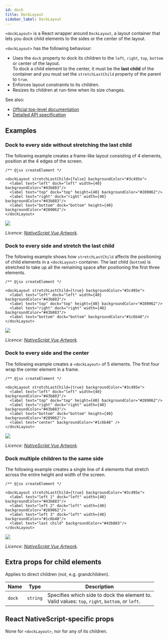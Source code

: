 ```yaml
---
id: dock
title: DockLayout
sidebar_label: DockLayout
---
```

<!-- contributors: [shirakaba, rigor789, ikoevska] -->

`<dockLayout>` is a React wrapper around `DockLayout`, a layout container that lets you dock child elements to the sides or the center of the layout.

`<dockLayout>` has the following behaviour:

* Uses the `dock` property to dock its children to the `left`, `right`, `top`, `bottom` or center of the layout.<br/>To dock a child element to the center, it must be the **last child** of the container and you must set the `stretchLastChild` property of the parent to `true`.
* Enforces layout constraints to its children.
* Resizes its children at run-time when its size changes.

See also:

* [Official top-level documentation](https://docs.nativescript.org/ui/layouts/layout-containers#docklayout)
* [Detailed API specification](https://docs.nativescript.org/api-reference/modules/_ui_layouts_dock_layout_)

## Examples

### Dock to every side without stretching the last child

The following example creates a frame-like layout consisting of 4 elements, position at the 4 edges of the screen.

```tsx
/** @jsx createElement */

<dockLayout stretchLastChild={false} backgroundColor="#3c495e">
  <label text="left" dock="left" width={40} backgroundColor="#43b883"/>
  <label text="top" dock="top" height={40} backgroundColor="#289062"/>
  <label text="right" dock="right" width={40} backgroundColor="#43b883"/>
  <label text="bottom" dock="bottom" height={40} backgroundColor="#289062"/>
</dockLayout>
```
<img class="md:w-1/2 lg:w-1/3" src="https://art.nativescript-vue.org/layouts/dock_layout_no_stretch.svg" />

*Licence: [NativeScript Vue Artwork](/docs/licences/licences#Nativescript_Vue_Artwork).*

### Dock to every side and stretch the last child

The following example shows how `stretchLastChild` affects the positioning of child elements in a `<dockLayout>` container. The last child (`bottom`) is stretched to take up all the remaining space after positioning the first three elements.

```tsx
/** @jsx createElement */

<dockLayout stretchLastChild={true} backgroundColor="#3c495e">
  <label text="left" dock="left" width={40} backgroundColor="#43b883"/>
  <label text="top" dock="top" height={40} backgroundColor="#289062"/>
  <label text="right" dock="right" width={40} backgroundColor="#43b883"/>
  <label text="bottom" dock="bottom" backgroundColor="#1c6b48"/>
</dockLayout>
```
<img class="md:w-1/2 lg:w-1/3" src="https://art.nativescript-vue.org/layouts/dock_layout_stretch.svg" />

*Licence: [NativeScript Vue Artwork](/docs/licences/licences#Nativescript_Vue_Artwork).*

### Dock to every side and the center

The following example creates a `<dockLayout>` of 5 elements. The first four wrap the center element in a frame. 

```tsx
/** @jsx createElement */

<dockLayout stretchLastChild={true} backgroundColor="#3c495e">
  <label text="left" dock="left" width={40} backgroundColor="#43b883"/>
  <label text="top" dock="top" height={40} backgroundColor="#289062"/>
  <label text="right" dock="right" width={40} backgroundColor="#43b883"/>
  <label text="bottom" dock="bottom" height={40} backgroundColor="#289062"/>
  <label text="center" backgroundColor="#1c6b48" />
</dockLayout>
```
<img class="md:w-1/2 lg:w-1/3" src="https://art.nativescript-vue.org/layouts/dock_layout_all_sides_and_stretch.svg" />

*Licence: [NativeScript Vue Artwork](/docs/licences/licences#Nativescript_Vue_Artwork).*

### Dock multiple children to the same side

The following example creates a single line of 4 elements that stretch across the entire height and width of the screen.
 
```tsx
/** @jsx createElement */

<dockLayout stretchLastChild={true} backgroundColor="#3c495e">
  <label text="left 1" dock="left" width={40} backgroundColor="#43b883"/>
  <label text="left 2" dock="left" width={40} backgroundColor="#289062"/>
  <label text="left 3" dock="left" width={40} backgroundColor="#1c6b48"/>
  <label text="last child" backgroundColor="#43b883"/>
</dockLayout>
```
<img class="md:w-1/2 lg:w-1/3" src="https://art.nativescript-vue.org/layouts/dock_layout_multiple_on_same_side.svg" />

*Licence: [NativeScript Vue Artwork](/docs/licences/licences#Nativescript_Vue_Artwork).*


## Extra props for child elements

Applies to direct children (not, e.g. grandchildren).

| Name | Type | Description |
|------|------|-------------|
| `dock` | `string` | Specifies which side to dock the element to.<br/>Valid values: `top`, `right`, `bottom`, or `left`.

## React NativeScript-specific props

None for `<dockLayout>`, nor for any of its children.
